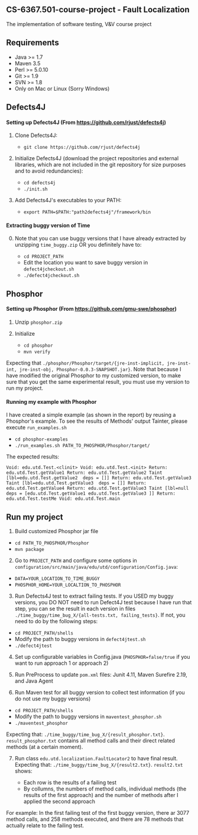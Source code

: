 CS-6367.501-course-project - Fault Localization
----------------
The implementation of software testing, V&amp;V course project

Requirements
----------------
 - Java >= 1.7
 - Maven 3.5
 - Perl >= 5.0.10
 - Git >= 1.9
 - SVN >= 1.8
 - Only on Mac or Linux (Sorry Windows)
 
Defects4J
----------------
#### Setting up Defects4J (From https://github.com/rjust/defects4j)
1. Clone Defects4J:
   
   - `git clone https://github.com/rjust/defects4j`

2. Initialize Defects4J (download the project repositories and external libraries, which are not included in the git repository for size purposes and to avoid redundancies):
   
   - `cd defects4j`
    - `./init.sh`

3. Add Defects4J's executables to your PATH:
    - `export PATH=$PATH:"path2defects4j"/framework/bin`
#### Extracting buggy version of Time
0. Note that you can use buggy versions that I have already extracted by unzipping `time_buggy.zip` OR you definitely have to: 
    
    - `cd PROJECT_PATH`
    - Edit the location you want to save buggy version in  `defect4jcheckout.sh`
    - `./defect4jcheckout.sh`
    
Phosphor 
----------------
#### Setting up Phosphor (From https://github.com/gmu-swe/phosphor)
1. Unzip `phosphor.zip`
2. Initialize 
   
   - `cd phosphor`
    - `mvn verify`
    
Expecting that `./phosphor/Phosphor/target/{jre-inst-implicit, jre-inst-int, jre-inst-obj, Phosphor-0.0.3-SNAPSHOT.jar}`.
Note that because I have modified the original Phosphor to my customized version, to make sure that you get the same experimental result, you must use my version to run my project.
#### Running my example with Phosphor
I have created a simple example (as shown in the report) by reusing a Phosphor's example. To see the results of Methods' output Tainter, please execute `run_examples.sh`
	
   - `cd phosphor-examples`
   - `./run_examples.sh PATH_TO_PHOSPHOR/Phosphor/target/`
    
The expected results:

`Void: edu.utd.Test.<clinit>
Void: edu.utd.Test.<init>
Return: edu.utd.Test.getValue1
Return: edu.utd.Test.getValue2
Taint [lbl=edu.utd.Test.getValue2  deps = []]
Return: edu.utd.Test.getValue3
Taint [lbl=edu.utd.Test.getValue3  deps = []]
Return: edu.utd.Test.getValue4
Return: edu.utd.Test.getValue3
Taint [lbl=null  deps = [edu.utd.Test.getValue1 edu.utd.Test.getValue3 ]]
Return: edu.utd.Test.testMe
Void: edu.utd.Test.main`

Run my project
----------------

1. Build customized Phosphor jar file
  - `cd PATH_TO_PHOSPHOR/Phosphor`
  - `mvn package`
  
2. Go to `PROJECT_PATH` and configure some options in `configuration/src/main/java/edu/utd/configuration/Config.java`:
  - `DATA=YOUR_LOCATION_TO_TIME_BUGGY`
  - `PHOSPHOR_HOME=YOUR_LOCALTION_TO_PHOSPHOR`

3. Run Defects4J test to extract failing tests. If you USED my buggy versions, you DO NOT need to run Defect4J test because I have run that step, you can se the result in each version in files `./time_buggy/time_bug_X/{all-tests.txt, failing_tests}`. If not, you need to do by the following steps:

 - `cd PROJECT_PATH/shells`
 - Modify the path to buggy versions in `defect4jtest.sh`
 - `./defect4jtest`
 
4. Set up configurable variables in Config.java (`PHOSPHOR=false/true` if you want to run approach 1 or approach 2)

5. Run PreProcess to update `pom.xml` files: Junit 4.11, Maven Surefire 2.19, and Java Agent

6. Run Maven test for all buggy version to collect test information (if you do not use my buggy versions)
  
  - `cd PROJECT_PATH/shells`
  - Modify the path to buggy versions in `maventest_phosphor.sh`
  - `./maventest_phosphor`

Expecting that: `./time_buggy/time_bug_X/{result_phosphor.txt}`. `result_phosphor.txt` contains all method calls and their direct related methods (at a certain moment).

7. Run class `edu.utd.localization.FaultLocator2` to have final result. Expecting that: `./time_buggy/time_bug_X/{result2.txt}`. `result2.txt` shows:
	 
	 - Each row is the results of a failing test
	 - By collumns, the numbers of method calls, individual methods (the results of the first approach) and the number of methods after I applied the second approach

For example: In the first failing test of the first buggy version, there ar 3077 method calls, and 258 methods executed, and there are 78 methods that actually relate to the failing test.



